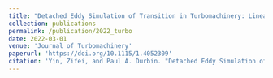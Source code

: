 ```yaml
---
title: "Detached Eddy Simulation of Transition in Turbomachinery: Linear Compressor Cascade"
collection: publications
permalink: /publication/2022_turbo
date: 2022-03-01
venue: 'Journal of Turbomachinery'
paperurl: 'https://doi.org/10.1115/1.4052309'
citation: 'Yin, Zifei, and Paul A. Durbin. "Detached Eddy Simulation of Transition in Turbomachinery: Linear Compressor Cascade." Journal of Turbomachinery 144.3 (2022).'
---
```

